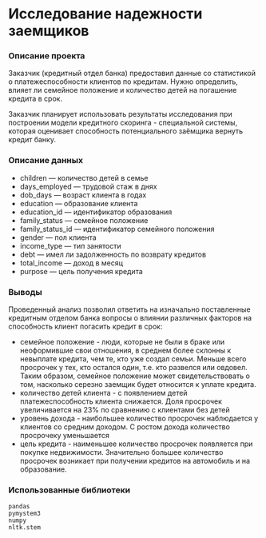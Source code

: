 # Исследование надежности заемщиков

### Описание проекта
Заказчик (кредитный отдел банка) предоставил данные со статистикой о платежеспособности клиентов по кредитам. Нужно определить, 
влияет ли семейное положение и количество детей на погашение кредита в срок. 
 
Заказчик планирует использовать результаты исследования при построении модели кредитного  скоринга - специальной системы, которая оценивает способность потенциального заёмщика вернуть кредит банку.

### Описание данных
  - children — количество детей в семье
  - days_employed — трудовой стаж в днях
  - dob_days — возраст клиента в годах
  - education — образование клиента
  - education_id — идентификатор образования
  - family_status — семейное положение
  - family_status_id — идентификатор семейного положения
  - gender — пол клиента
  - income_type — тип занятости
  - debt — имел ли задолженность по возврату кредитов
  - total_income — доход в месяц
  - purpose — цель получения кредита

### Выводы
Проведенный анализ позволил ответить на изначально поставленные кредитным отделом банка вопросы о влиянии различных факторов на способность клиент погасить кредит в срок:
 - семейное положение - люди, которые не были в браке или неоформившие свои отношения, в среднем более склонны к невыплате кредита, чем те, кто уже создал семьи. Меньше всего просрочек у тех, кто остался один, т.е. кто развелся или овдовел. Таким образом, семейное положение может свидетельствовать о том, насколько серезно заемщик будет относится к уплате кредита.
 - количество детей клиента - с появлением детей платежеспособность клиента снижается. Доля просрочек увеличивается на 23% по сравнению с клиентами без детей
 - уровень дохода - наибольшее количество просрочек наблюдается у клиентов со средним доходом. С ростом дохода количество просрочеку уменьшается
 - цель кредита - наименьшее количество просрочек появляется при покупке недвижимости. Значительно большее количество просрочек возникает при получении кредитов на автомобиль и на образование.


### Использованные библиотеки

```
pandas
pymystem3
numpy
nltk.stem
```
